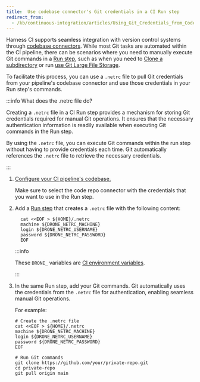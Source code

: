 ```yaml
---
title:  Use codebase connector's Git credentials in a CI Run step
redirect_from:
  - /kb/continuous-integration/articles/Using_Git_Credentials_from_Codebase_Connector_in_CI_Pipelines_Run_Step
---
```


Harness CI supports seamless integration with version control systems through [codebase connectors](https://developer.harness.io/docs/continuous-integration/use-ci/codebase-configuration/create-and-configure-a-codebase). While most Git tasks are automated within the CI pipeline, there can be scenarios where you need to manually execute Git commands in a [Run step](https://developer.harness.io/docs/continuous-integration/use-ci/run-step-settings), such as when you need to [Clone a subdirectory](https://developer.harness.io/docs/continuous-integration/use-ci/codebase-configuration/clone-subdirectory) or run [use Git Large File Storage](https://developer.harness.io/docs/continuous-integration/use-ci/codebase-configuration/gitlfs).

To facilitate this process, you can use a `.netrc` file to pull Git credentials from your pipeline's codebase connector and use those credentials in your Run step's commands.

:::info What does the .netrc file do?

Creating a `.netrc` file in a CI Run step provides a mechanism for storing Git credentials required for manual Git operations. It ensures that the necessary authentication information is readily available when executing Git commands in the Run step.

By using the `.netrc` file, you can execute Git commands within the run step without having to provide credentials each time. Git automatically references the `.netrc` file to retrieve the necessary credentials.

:::

1. [Configure your CI pipeline's codebase.](https://developer.harness.io/docs/continuous-integration/use-ci/codebase-configuration/create-and-configure-a-codebase)

   Make sure to select the code repo connector with the credentials that you want to use in the Run step.

2. Add a [Run step](https://developer.harness.io/docs/continuous-integration/use-ci/run-step-settings) that creates a `.netrc` file with the following content:

   ```
     cat <<EOF > ${HOME}/.netrc
     machine ${DRONE_NETRC_MACHINE}
     login ${DRONE_NETRC_USERNAME}
     password ${DRONE_NETRC_PASSWORD}
     EOF
   ```

   :::info

   These `DRONE_` variables are [CI environment variables](https://developer.harness.io/docs/continuous-integration/troubleshoot-ci/ci-env-var).

   :::

3. In the same Run step, add your Git commands. Git automatically uses the credentials from the `.netrc` file for authentication, enabling seamless manual Git operations.

   For example:

   ```
   # Create the .netrc file
   cat <<EOF > ${HOME}/.netrc
   machine ${DRONE_NETRC_MACHINE}
   login ${DRONE_NETRC_USERNAME}
   password ${DRONE_NETRC_PASSWORD}
   EOF

   # Run Git commands
   git clone https://github.com/your/private-repo.git
   cd private-repo
   git pull origin main
   ```
